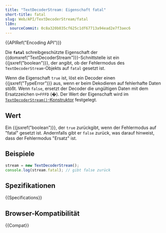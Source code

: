 ```yaml
---
title: "TextDecoderStream: Eigenschaft fatal"
short-title: fatal
slug: Web/API/TextDecoderStream/fatal
l10n:
  sourceCommit: 0c8a320b035cf625c1df67713a94ead2e7f3aec6
---
```


{{APIRef("Encoding API")}}

Die **`fatal`** schreibgeschützte Eigenschaft der {{domxref("TextDecoderStream")}}-Schnittstelle ist ein {{jsxref("boolean")}}, der angibt, ob der Fehlermodus des `TextDecoderStream`-Objekts auf `fatal` gesetzt ist.

Wenn die Eigenschaft `true` ist, löst ein Decoder einen {{jsxref("TypeError")}} aus, wenn er beim Dekodieren auf fehlerhafte Daten stößt.
Wenn `false`, ersetzt der Decoder die ungültigen Daten mit dem Ersatzzeichen `U+FFFD` (�).
Der Wert der Eigenschaft wird im [`TextDecoderStream()`-Konstruktor](/de/docs/Web/API/TextDecoderStream/TextDecoderStream) festgelegt.

## Wert

Ein {{jsxref("boolean")}}, der `true` zurückgibt, wenn der Fehlermodus auf "fatal" gesetzt ist.
Andernfalls gibt er `false` zurück, was darauf hinweist, dass der Fehlermodus "Ersatz" ist.

## Beispiele

```js
stream = new TextDecoderStream();
console.log(stream.fatal); // gibt false zurück
```

## Spezifikationen

{{Specifications}}

## Browser-Kompatibilität

{{Compat}}
